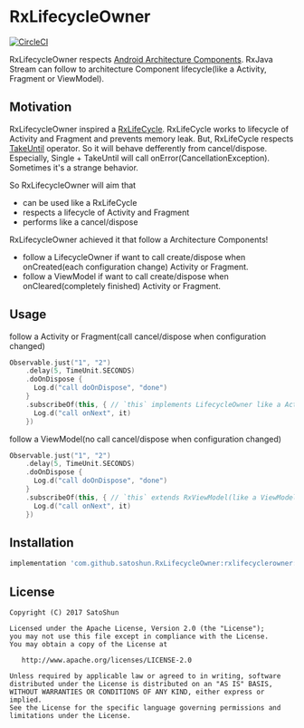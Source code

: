 # RxLifecycleOwner

[![CircleCI](https://circleci.com/gh/satoshun/RxLifecycleOwner/tree/master.svg?style=svg)](https://circleci.com/gh/satoshun/RxLifecycleOwner/tree/master)

RxLifecycleOwner respects [Android Architecture Components](https://developer.android.com/topic/libraries/architecture/index.html). RxJava Stream can follow to architecture Component lifecycle(like a Activity, Fragment or ViewModel).


## Motivation

RxLifecycleOwner inspired a [RxLifeCycle](https://github.com/trello/RxLifecycle).
RxLifeCycle works to lifecycle of Activity and Fragment and prevents memory leak.
But, RxLifeCycle respects [TakeUntil](http://reactivex.io/documentation/operators/takeuntil.html) operator. So it will behave defferently from cancel/dispose. Especially, Single + TakeUntil will call onError(CancellationException). Sometimes it's a strange behavior.

So RxLifecycleOwner will aim that

- can be used like a RxLifeCycle
- respects a lifecycle of Activity and Fragment
- performs like a cancel/dispose

RxLifecycleOwner achieved it that follow a Architecture Components!

- follow a LifecycleOwner if want to call create/dispose when onCreated(each configuration change) Activity or Fragment.
- follow a ViewModel if want to call create/dispose when onCleared(completely finished) Activity or Fragment.


## Usage

follow a Activity or Fragment(call cancel/dispose when configuration changed)

```kotlin
Observable.just("1", "2")
    .delay(5, TimeUnit.SECONDS)
    .doOnDispose {
      Log.d("call doOnDispose", "done")
    }
    .subscribeOf(this, { // `this` implements LifecycleOwner like a Activity or Fragment
      Log.d("call onNext", it)
    })
```


follow a ViewModel(no call cancel/dispose when configuration changed)

```kotlin
Observable.just("1", "2")
    .delay(5, TimeUnit.SECONDS)
    .doOnDispose {
      Log.d("call doOnDispose", "done")
    }
    .subscribeOf(this, { // `this` extends RxViewModel(like a ViewModel)
      Log.d("call onNext", it)
    })
```


## Installation

```gradle
implementation 'com.github.satoshun.RxLifecycleOwner:rxlifecyclerowner:0.2.0'
```


## License

```
Copyright (C) 2017 SatoShun

Licensed under the Apache License, Version 2.0 (the "License");
you may not use this file except in compliance with the License.
You may obtain a copy of the License at

   http://www.apache.org/licenses/LICENSE-2.0

Unless required by applicable law or agreed to in writing, software
distributed under the License is distributed on an "AS IS" BASIS,
WITHOUT WARRANTIES OR CONDITIONS OF ANY KIND, either express or implied.
See the License for the specific language governing permissions and
limitations under the License.
```

